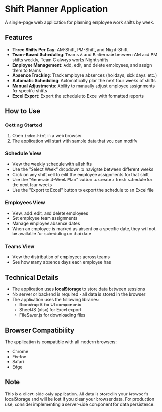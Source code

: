# Shift Planner Application

A single-page web application for planning employee work shifts by week.

## Features

- **Three Shifts Per Day**: AM-Shift, PM-Shift, and Night-Shift
- **Team-Based Scheduling**: Teams A and B alternate between AM and PM shifts weekly, Team C always works Night shifts
- **Employee Management**: Add, edit, and delete employees, and assign them to teams
- **Absence Tracking**: Track employee absences (holidays, sick days, etc.)
- **Automatic Scheduling**: Automatically plan the next four weeks of shifts
- **Manual Adjustments**: Ability to manually adjust employee assignments for specific shifts
- **Excel Export**: Export the schedule to Excel with formatted reports

## How to Use

### Getting Started

1. Open `index.html` in a web browser
2. The application will start with sample data that you can modify

### Schedule View

- View the weekly schedule with all shifts
- Use the "Select Week" dropdown to navigate between different weeks
- Click on any shift cell to edit the employee assignments for that shift
- Use the "Generate 4-Week Plan" button to create a fresh schedule for the next four weeks
- Use the "Export to Excel" button to export the schedule to an Excel file

### Employees View

- View, add, edit, and delete employees
- Set employee team assignments
- Manage employee absence dates
- When an employee is marked as absent on a specific date, they will not be available for scheduling on that date

### Teams View

- View the distribution of employees across teams
- See how many absence days each employee has

## Technical Details

- The application uses **localStorage** to store data between sessions
- No server or backend is required - all data is stored in the browser
- The application uses the following libraries:
  - Bootstrap 5 for UI components
  - SheetJS (xlsx) for Excel export
  - FileSaver.js for downloading files

## Browser Compatibility

The application is compatible with all modern browsers:
- Chrome
- Firefox
- Safari
- Edge

## Note

This is a client-side only application. All data is stored in your browser's localStorage and will be lost if you clear your browser data. For production use, consider implementing a server-side component for data persistence. 